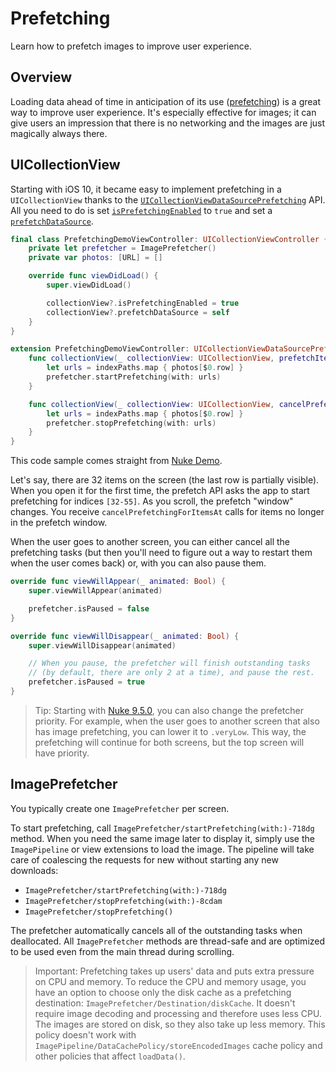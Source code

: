 # Prefetching

Learn how to prefetch images to improve user experience.

## Overview

Loading data ahead of time in anticipation of its use ([prefetching](https://en.wikipedia.org/wiki/Prefetching)) is a great way to improve user experience. It's especially effective for images; it can give users an impression that there is no networking and the images are just magically always there.

## UICollectionView

Starting with iOS 10, it became easy to implement prefetching in a `UICollectionView` thanks to the [`UICollectionViewDataSourcePrefetching`](https://developer.apple.com/documentation/uikit/uicollectionviewdatasourceprefetching) API. All you need to do is set [`isPrefetchingEnabled`](https://developer.apple.com/documentation/uikit/uicollectionview/1771771-isprefetchingenabled) to `true` and set a [`prefetchDataSource`](https://developer.apple.com/documentation/uikit/uicollectionview/1771768-prefetchdatasource).

```swift
final class PrefetchingDemoViewController: UICollectionViewController {
    private let prefetcher = ImagePrefetcher()
    private var photos: [URL] = []

    override func viewDidLoad() {
        super.viewDidLoad()

        collectionView?.isPrefetchingEnabled = true
        collectionView?.prefetchDataSource = self
    }
}

extension PrefetchingDemoViewController: UICollectionViewDataSourcePrefetching {
    func collectionView(_ collectionView: UICollectionView, prefetchItemsAt indexPaths: [IndexPath]) {
        let urls = indexPaths.map { photos[$0.row] }
        prefetcher.startPrefetching(with: urls)
    }

    func collectionView(_ collectionView: UICollectionView, cancelPrefetchingForItemsAt indexPaths: [IndexPath]) {
        let urls = indexPaths.map { photos[$0.row] }
        prefetcher.stopPrefetching(with: urls)
    }
}
```

This code sample comes straight from [Nuke Demo](https://github.com/kean/NukeDemo).

Let's say, there are 32 items on the screen (the last row is partially visible). When you open it for the first time, the prefetch API asks the app to start prefetching for indices `[32-55]`. As you scroll, the prefetch "window" changes. You receive `cancelPrefetchingForItemsAt` calls for items no longer in the prefetch window.

When the user goes to another screen, you can either cancel all the prefetching tasks (but then you'll need to figure out a way to restart them when the user comes back) or, with you can also pause them.

```swift
override func viewWillAppear(_ animated: Bool) {
    super.viewWillAppear(animated)

    prefetcher.isPaused = false
}

override func viewWillDisappear(_ animated: Bool) {
    super.viewWillDisappear(animated)

    // When you pause, the prefetcher will finish outstanding tasks
    // (by default, there are only 2 at a time), and pause the rest.
    prefetcher.isPaused = true
}
```

> Tip: Starting with [Nuke 9.5.0](https://github.com/kean/Nuke/releases/tag/9.5.0), you can also change the prefetcher priority. For example, when the user goes to another screen that also has image prefetching, you can lower it to `.veryLow`. This way, the prefetching will continue for both screens, but the top screen will have priority.

## ImagePrefetcher
 
You typically create one ``ImagePrefetcher`` per screen.

To start prefetching, call ``ImagePrefetcher/startPrefetching(with:)-718dg`` method. When you need the same image later to display it, simply use the ``ImagePipeline`` or view extensions to load the image. The pipeline will take care of coalescing the requests for new without starting any new downloads:

- ``ImagePrefetcher/startPrefetching(with:)-718dg``
- ``ImagePrefetcher/stopPrefetching(with:)-8cdam``
- ``ImagePrefetcher/stopPrefetching()``

The prefetcher automatically cancels all of the outstanding tasks when deallocated. All ``ImagePrefetcher`` methods are thread-safe and are optimized to be used even from the main thread during scrolling.

> Important: Prefetching takes up users' data and puts extra pressure on CPU and memory. To reduce the CPU and memory usage, you have an option to choose only the disk cache as a prefetching destination: ``ImagePrefetcher/Destination/diskCache``. It doesn't require image decoding and processing and therefore uses less CPU. The images are stored on disk, so they also take up less memory. This policy doesn't work with ``ImagePipeline/DataCachePolicy/storeEncodedImages`` cache policy and other policies that affect `loadData()`. 

